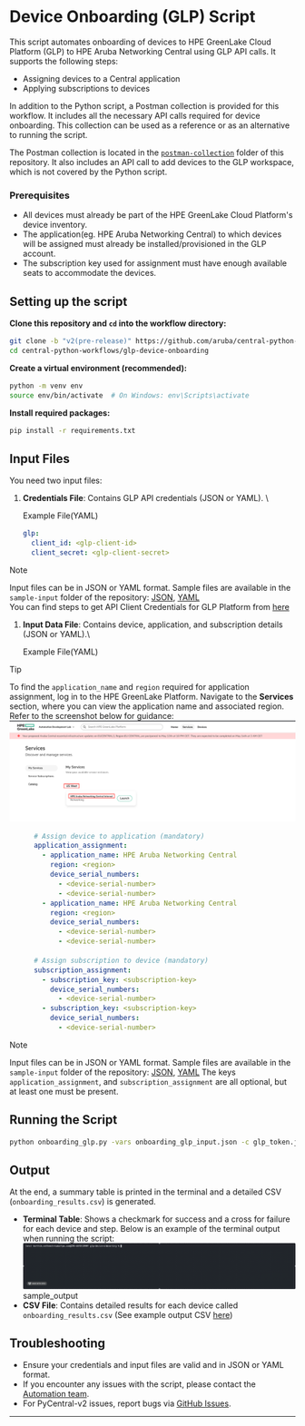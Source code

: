 # Device Onboarding (GLP) Script

This script automates onboarding of devices to HPE GreenLake Cloud Platform (GLP) to HPE Aruba Networking Central using GLP API calls. It supports the following steps:
- Assigning devices to a Central application
- Applying subscriptions to devices

In addition to the Python script, a Postman collection is provided for this workflow. It includes all the necessary API calls required for device onboarding. This collection can be used as a reference or as an alternative to running the script. 

The Postman collection is located in the [`postman-collection`](Postman-Collection/) folder of this repository. It also includes an API call to add devices to the GLP workspace, which is not covered by the Python script.

### Prerequisites

- All devices must already be part of the HPE GreenLake Cloud Platform's device inventory.
- The application(eg. HPE Aruba Networking Central) to which devices will be assigned must already be installed/provisioned in the GLP account.
- The subscription key used for assignment must have enough available seats to accommodate the devices.

## Setting up the script

**Clone this repository and `cd` into the workflow directory:**
```bash
git clone -b "v2(pre-release)" https://github.com/aruba/central-python-workflows.git
cd central-python-workflows/glp-device-onboarding
```
**Create a virtual environment (recommended):**
```sh
python -m venv env
source env/bin/activate  # On Windows: env\Scripts\activate
```

**Install required packages:**
```bash
pip install -r requirements.txt
```

## Input Files

You need two input files:

1. **Credentials File**: Contains GLP API credentials (JSON or YAML). \
      
    Example File(YAML)
    ```yaml
    glp:
      client_id: <glp-client-id>
      client_secret: <glp-client-secret>
    ```
> [!NOTE]
> Input files can be in JSON or YAML format. Sample files are available in the `sample-input` folder of the repository: [JSON](sample-input/account_credentials.json), [YAML](sample-input/account_credentials.yaml) \
> You can find steps to get API Client Credentials for GLP Platform from [here](https://developer.greenlake.hpe.com/docs/greenlake/guides/public/authentication/authentication/#creating-a-personal-api-client)

1. **Input Data File**: Contains device, application, and subscription details (JSON or YAML).\
      
    Example File(YAML)
> [!TIP]
> To find the `application_name` and `region` required for application assignment, log in to the HPE GreenLake Platform. Navigate to the **Services** section, where you can view the application name and associated region. Refer to the screenshot below for guidance:
    ![Application Name and Region](images/application_name_region.png)
```yaml
      # Assign device to application (mandatory)
      application_assignment:
        - application_name: HPE Aruba Networking Central
          region: <region>
          device_serial_numbers:
            - <device-serial-number>
            - <device-serial-number>
        - application_name: HPE Aruba Networking Central
          region: <region>
          device_serial_numbers:
            - <device-serial-number>
            - <device-serial-number>

      # Assign subscription to device (mandatory)
      subscription_assignment:
        - subscription_key: <subscription-key>
          device_serial_numbers:
            - <device-serial-number>
        - subscription_key: <subscription-key>
          device_serial_numbers:
            - <device-serial-number>
```
> [!NOTE]
> Input files can be in JSON or YAML format. Sample files are available in the `sample-input` folder of the repository: [JSON](sample-input/workflow_variables.json), [YAML](sample-input/workflow_variables.yaml)
> The keys `application_assignment`, and `subscription_assignment` are all optional, but at least one must be present.


## Running the Script
```sh
python onboarding_glp.py -vars onboarding_glp_input.json -c glp_token.json
```

## Output
At the end, a summary table is printed in the terminal and a detailed CSV (`onboarding_results.csv`) is generated. 
- **Terminal Table**: Shows a checkmark for success and a cross for failure for each device and step. Below is an example of the terminal output when running the script:
    ![Sample Terminal Output](sample-output/sample_output.gif)sample_output
- **CSV File**: Contains detailed results for each device called `onboarding_results.csv` (See example output CSV [here](sample-output/onboarding_results.csv))

## Troubleshooting

- Ensure your credentials and input files are valid and in JSON or YAML format.
- If you encounter any issues with the script, please contact the [Automation team](mailto:aruba-automation@hpe.com).
- For PyCentral-v2 issues, report bugs via [GitHub Issues](https://github.com/aruba/pycentral/issues).
---

